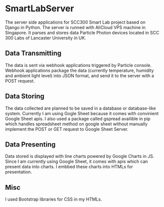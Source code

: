 # SmartLabServer
The server side applications for SCC300 Smart Lab project based on Django in Python. The server is runned with AliCloud VPS machine in Singapore. It parses and stores data Particle Photon devices located in SCC 300 Labs of Lancaster University in UK. 

## Data Transmitting
The data is sent via webhook applications triggered by Particle console. Webhook applications package the data (currently temperature, humidity and ambient light level) into JSON format, and send it to the server with a POST request. 

## Data Storing
The data collected are planned to be saved in a database or database-like system. Currently I am using Gogle Sheet because it comes with convinient Google Sheet apis. I also used a package called gspread availible in pip which handles spreadsheet method on google sheet without manually implement the POST or GET request to Google Sheet Server.

## Data Presenting
Data stored is displayed with line charts powered by Google Charts in JS. Since I am currently using Google Sheet, it comes with apis which can present data into charts. I embbed these charts into HTMLs for presentation.

## Misc
I used Bootstrap libraries for CSS in my HTMLs.
